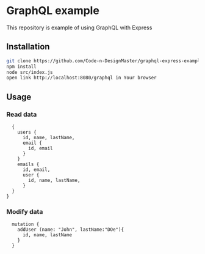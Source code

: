 # GraphQL example

This repository is example of using GraphQL with Express

## Installation

```bash
git clone https://github.com/Code-n-DesignMaster/graphql-express-example.git
npm install
node src/index.js
open link http://localhost:8080/graphql in Your browser
```

## Usage

### Read data

```pyton
  {
    users {
      id, name, lastName,
      email {
        id, email
      }
    }
    emails {
      id, email,
      user {
        id, name, lastName,
      }
  }  
}
```

### Modify data
```pyton
  mutation {
    addUser (name: "John", lastName:"DOe"){
      id, name, lastName
    }
  }
```